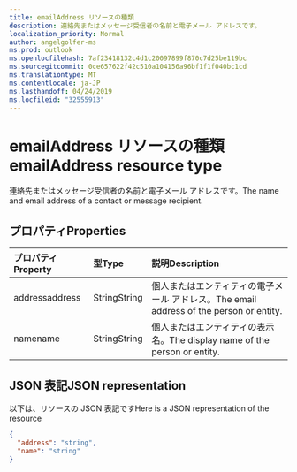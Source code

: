```yaml
---
title: emailAddress リソースの種類
description: 連絡先またはメッセージ受信者の名前と電子メール アドレスです。
localization_priority: Normal
author: angelgolfer-ms
ms.prod: outlook
ms.openlocfilehash: 7af23418132c4d1c20097899f870c7d25be119bc
ms.sourcegitcommit: 0ce657622f42c510a104156a96bf1f1f040bc1cd
ms.translationtype: MT
ms.contentlocale: ja-JP
ms.lasthandoff: 04/24/2019
ms.locfileid: "32555913"
---
```

# <a name="emailaddress-resource-type"></a><span data-ttu-id="c18c5-103">emailAddress リソースの種類</span><span class="sxs-lookup"><span data-stu-id="c18c5-103">emailAddress resource type</span></span>

<span data-ttu-id="c18c5-104">連絡先またはメッセージ受信者の名前と電子メール アドレスです。</span><span class="sxs-lookup"><span data-stu-id="c18c5-104">The name and email address of a contact or message recipient.</span></span>

## <a name="properties"></a><span data-ttu-id="c18c5-105">プロパティ</span><span class="sxs-lookup"><span data-stu-id="c18c5-105">Properties</span></span>
| <span data-ttu-id="c18c5-106">プロパティ</span><span class="sxs-lookup"><span data-stu-id="c18c5-106">Property</span></span>     | <span data-ttu-id="c18c5-107">型</span><span class="sxs-lookup"><span data-stu-id="c18c5-107">Type</span></span>   |<span data-ttu-id="c18c5-108">説明</span><span class="sxs-lookup"><span data-stu-id="c18c5-108">Description</span></span>|
|:---------------|:--------|:----------|
|<span data-ttu-id="c18c5-109">address</span><span class="sxs-lookup"><span data-stu-id="c18c5-109">address</span></span>|<span data-ttu-id="c18c5-110">String</span><span class="sxs-lookup"><span data-stu-id="c18c5-110">String</span></span>|<span data-ttu-id="c18c5-111">個人またはエンティティの電子メール アドレス。</span><span class="sxs-lookup"><span data-stu-id="c18c5-111">The email address of the person or entity.</span></span>|
|<span data-ttu-id="c18c5-112">name</span><span class="sxs-lookup"><span data-stu-id="c18c5-112">name</span></span>|<span data-ttu-id="c18c5-113">String</span><span class="sxs-lookup"><span data-stu-id="c18c5-113">String</span></span>|<span data-ttu-id="c18c5-114">個人またはエンティティの表示名。</span><span class="sxs-lookup"><span data-stu-id="c18c5-114">The display name of the person or entity.</span></span>|

## <a name="json-representation"></a><span data-ttu-id="c18c5-115">JSON 表記</span><span class="sxs-lookup"><span data-stu-id="c18c5-115">JSON representation</span></span>

<span data-ttu-id="c18c5-116">以下は、リソースの JSON 表記です</span><span class="sxs-lookup"><span data-stu-id="c18c5-116">Here is a JSON representation of the resource</span></span>

<!-- {
  "blockType": "resource",
  "optionalProperties": [

  ],
  "@odata.type": "microsoft.graph.emailAddress"
}-->

```json
{
  "address": "string",
  "name": "string"
}

```

<!-- uuid: 8fcb5dbc-d5aa-4681-8e31-b001d5168d79
2015-10-25 14:57:30 UTC -->
<!-- {
  "type": "#page.annotation",
  "description": "emailAddress resource",
  "keywords": "",
  "section": "documentation",
  "tocPath": ""
}-->
